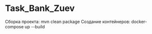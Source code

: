 # Task_Bank_Zuev
Сборка проекта: mvn clean package 
Создание контейнеров: docker-compose up --build
